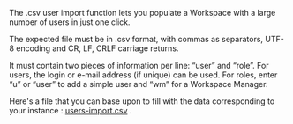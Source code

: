 The .csv user import function lets you populate a Workspace with a large number of users in just one click.

The expected file must be in .csv format, with commas as separators, UTF-8 encoding and CR, LF, CRLF carriage returns.

It must contain two pieces of information per line: “user” and “role”. For users, the login or e-mail address (if unique) can be used. For roles, enter “u” or “user” to add a simple user and “wm” for a Workspace Manager.

Here's a file that you can base upon to fill with the data corresponding to your instance : [users-import.csv](./users-import.csv) .
